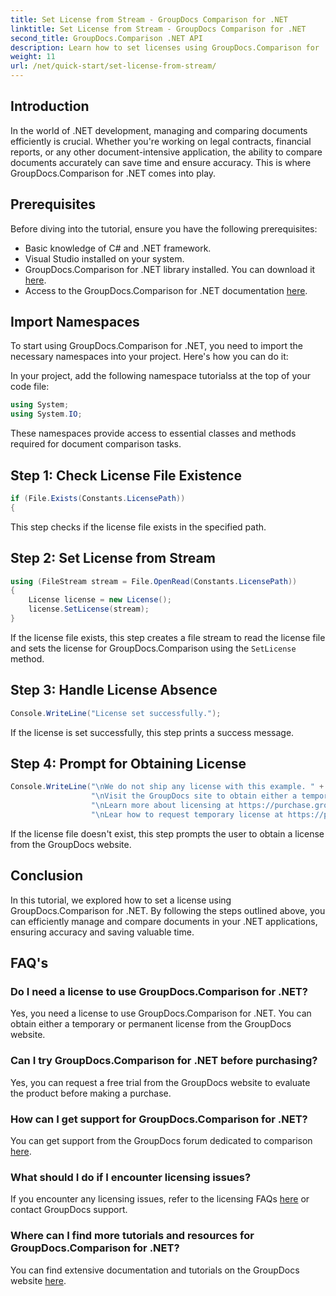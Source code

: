 ```yaml
---
title: Set License from Stream - GroupDocs Comparison for .NET
linktitle: Set License from Stream - GroupDocs Comparison for .NET
second_title: GroupDocs.Comparison .NET API
description: Learn how to set licenses using GroupDocs.Comparison for .NET efficiently. Ensure document accuracy and save time with this tutorial.
weight: 11
url: /net/quick-start/set-license-from-stream/
---
```

## Introduction
In the world of .NET development, managing and comparing documents efficiently is crucial. Whether you're working on legal contracts, financial reports, or any other document-intensive application, the ability to compare documents accurately can save time and ensure accuracy. This is where GroupDocs.Comparison for .NET comes into play. 
## Prerequisites
Before diving into the tutorial, ensure you have the following prerequisites:
- Basic knowledge of C# and .NET framework.
- Visual Studio installed on your system.
- GroupDocs.Comparison for .NET library installed. You can download it [here](https://releases.groupdocs.com/comparison/net/).
- Access to the GroupDocs.Comparison for .NET documentation [here](https://tutorials.groupdocs.com/comparison/net/).

## Import Namespaces
To start using GroupDocs.Comparison for .NET, you need to import the necessary namespaces into your project. Here's how you can do it:

In your project, add the following namespace tutorialss at the top of your code file:
```csharp
using System;
using System.IO;
```
These namespaces provide access to essential classes and methods required for document comparison tasks.

## Step 1: Check License File Existence
```csharp
if (File.Exists(Constants.LicensePath))
{
```
This step checks if the license file exists in the specified path.
## Step 2: Set License from Stream
```csharp
using (FileStream stream = File.OpenRead(Constants.LicensePath))
{
    License license = new License();
    license.SetLicense(stream);
}
```
If the license file exists, this step creates a file stream to read the license file and sets the license for GroupDocs.Comparison using the `SetLicense` method.
## Step 3: Handle License Absence
```csharp
Console.WriteLine("License set successfully.");
```
If the license is set successfully, this step prints a success message.
## Step 4: Prompt for Obtaining License
```csharp
Console.WriteLine("\nWe do not ship any license with this example. " +
                  "\nVisit the GroupDocs site to obtain either a temporary or permanent license. " +
                  "\nLearn more about licensing at https://purchase.groupdocs.com/faqs/licensing. " +
                  "\nLear how to request temporary license at https://purchase.groupdocs.com/temporary-license.");
```
If the license file doesn't exist, this step prompts the user to obtain a license from the GroupDocs website.

## Conclusion
In this tutorial, we explored how to set a license using GroupDocs.Comparison for .NET. By following the steps outlined above, you can efficiently manage and compare documents in your .NET applications, ensuring accuracy and saving valuable time.
## FAQ's
### Do I need a license to use GroupDocs.Comparison for .NET?
Yes, you need a license to use GroupDocs.Comparison for .NET. You can obtain either a temporary or permanent license from the GroupDocs website.
### Can I try GroupDocs.Comparison for .NET before purchasing?
Yes, you can request a free trial from the GroupDocs website to evaluate the product before making a purchase.
### How can I get support for GroupDocs.Comparison for .NET?
You can get support from the GroupDocs forum dedicated to comparison [here](https://forum.groupdocs.com/c/comparison/12).
### What should I do if I encounter licensing issues?
If you encounter any licensing issues, refer to the licensing FAQs [here](https://purchase.groupdocs.com/faqs/licensing) or contact GroupDocs support.
### Where can I find more tutorials and resources for GroupDocs.Comparison for .NET?
You can find extensive documentation and tutorials on the GroupDocs website [here](https://tutorials.groupdocs.com/comparison/net/).
